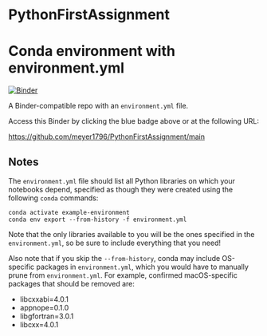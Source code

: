 # PythonFirstAssignment

# Conda environment with environment.yml

[![Binder](http://mybinder.org/badge_logo.svg)](https://github.com/meyer1796/PythonFirstAssignment/main)

A Binder-compatible repo with an `environment.yml` file.

Access this Binder by clicking the blue badge above or at the following URL:

https://github.com/meyer1796/PythonFirstAssignment/main

## Notes
The `environment.yml` file should list all Python libraries on which your notebooks
depend, specified as though they were created using the following `conda` commands:

```
conda activate example-environment
conda env export --from-history -f environment.yml
```

Note that the only libraries available to you will be the ones specified in
the `environment.yml`, so be sure to include everything that you need! 

Also note that if you skip the `--from-history`, conda may include OS-specific
packages in `environment.yml`, which you would have to manually prune from
`environment.yml`.  For example, confirmed macOS-specific packages that should
be removed are:

* libcxxabi=4.0.1
* appnope=0.1.0
* libgfortran=3.0.1
* libcxx=4.0.1
